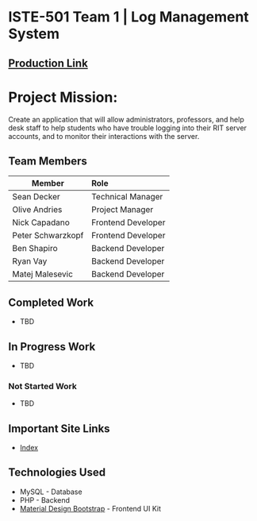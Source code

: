 # ISTE-501 Team 1 | Log Management System
## [Production Link](https://seniordevteam1.in/)

# Project Mission:
Create an application that will allow administrators, professors, and help desk staff to help students who have trouble logging into their RIT server accounts, and to monitor their interactions with the server.

## Team Members
| Member | Role |
| ----------------------------------------------------- | :---------------------------------------------------------------- |
| Sean Decker | Technical Manager |
| Olive Andries | Project Manager |
| Nick Capadano | Frontend Developer |
| Peter Schwarzkopf | Frontend Developer |
| Ben Shapiro | Backend Developer |
| Ryan Vay | Backend Developer |
| Matej Malesevic | Backend Developer |

## Completed Work 
- TBD

## In Progress Work 
- TBD

### Not Started Work
- TBD

## Important Site Links
- [Index](https://seniordevteam1.in/)

## Technologies Used
- MySQL - Database
- PHP - Backend
- [Material Design Bootstrap](https://mdbootstrap.com/) - Frontend UI Kit
